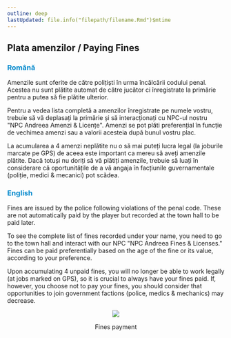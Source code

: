```yaml
---
outline: deep
lastUpdated: file.info("filepath/filename.Rmd")$mtime
---
```


## Plata amenzilor / Paying Fines

### <span style="color: #0088CC">Română</span>

Amenzile sunt oferite de către polițiști în urma încălcării codului penal. Acestea nu sunt plătite automat de către jucător ci înregistrate la primărie pentru a putea să fie plătite ulterior.

Pentru a vedea lista completă a amenzilor înregistrate pe numele vostru, trebuie să vă deplasați la primărie și să interacționați cu NPC-ul nostru "NPC Andreea Amenzi & Licențe". Amenzi se pot plăti preferențial în funcție de vechimea amenzi sau a valorii acesteia după bunul vostru plac.

La acumularea a 4 amenzi neplătite nu o să mai puteți lucra legal (la joburile marcate pe GPS) de aceea este important ca mereu să aveți amenzile plătite. Dacă totuși nu doriți să vă plătiți amenzile, trebuie să luați în considerare că oportunitățile de a vă angaja în facțiunile guvernamentale (poliție, medici & mecanici) pot scădea.

### <span style="color: #0088CC">English</span>

Fines are issued by the police following violations of the penal code. These are not automatically paid by the player but recorded at the town hall to be paid later.

To see the complete list of fines recorded under your name, you need to go to the town hall and interact with our NPC "NPC Andreea Fines & Licenses." Fines can be paid preferentially based on the age of the fine or its value, according to your preference.

Upon accumulating 4 unpaid fines, you will no longer be able to work legally (at jobs marked on GPS), so it is crucial to always have your fines paid. If, however, you choose not to pay your fines, you should consider that opportunities to join government factions (police, medics & mechanics) may decrease.


<p align="center"><img src="https://i.imgur.com/GheCPA0.gif"/></p>
<p style="text-align: center">Fines payment</p>